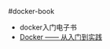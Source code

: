 #docker-book

* docker入门电子书
 * [Docker —— 从入门到实践](http://dockerpool.com/static/books/docker_practice/index.html)

